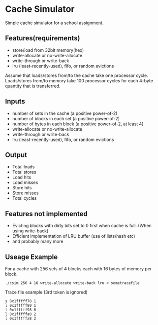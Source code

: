 # Cache Simulator
Simple cache simulator for a school assignment.

## Features(requirements)
* store/load from 32bit memory(hex)
* write-allocate or no-write-allocate
* write-through or write-back
* lru (least-recently-used), fifo, or random evictions

Assume that loads/stores from/to the cache take one processor cycle. 
Loads/stores from/to memory take 100 processor cycles for each 4-byte quantity that is transferred. 

## Inputs
* number of sets in the cache (a positive power-of-2)
* number of blocks in each set (a positive power-of-2)
* number of bytes in each block (a positive power-of-2, at least 4)
* write-allocate or no-write-allocate
* write-through or write-back
* lru (least-recently-used), fifo, or random evictions

## Output
* Total loads
* Total stores
* Load hits
* Load misses
* Store hits
* Store misses
* Total cycles

## Features not implemented
* Evicting blocks with dirty bits set to 0 first when cache is full. (When using write-back)
* Efficient implementation of LRU buffer (use of lists/hash etc)
* and probably  many more

## Useage Example
For a cache with 256 sets of 4 blocks each with 16 bytes of memory per block.

```./csim 256 4 16 write-allocate write-back lru < sometracefile```

Trace file example (3rd token is ignored)
```
s 0x1fffff78 1
l 0x1fffff80 1
l 0x1fffff98 6
l 0x1fffffa0 2
l 0x1fffffa8 2
```
